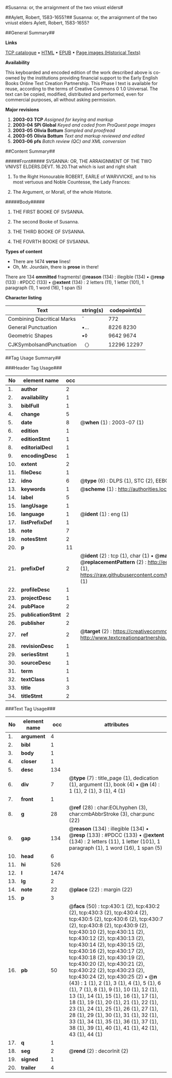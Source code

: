 #Susanna: or, the arraignment of the two vniust elders#

##Aylett, Robert, 1583-1655?##
Susanna: or, the arraignment of the two vniust elders
Aylett, Robert, 1583-1655?

##General Summary##

**Links**

[TCP catalogue](http://www.ota.ox.ac.uk/tcp/)  • 
[HTML](http://tei.it.ox.ac.uk/tcp/Texts-HTML/free/A00/A00034.html)  • 
[EPUB](http://tei.it.ox.ac.uk/tcp/Texts-EPUB/free/A00/A00034.epub) • 
[Page images (Historical Texts)](https://data.historicaltexts.jisc.ac.uk/view?pubId=eebo-99836174e&pageId=eebo-99836174e-430-1)

**Availability**

This keyboarded and encoded edition of the
	       work described above is co-owned by the institutions
	       providing financial support to the Early English Books
	       Online Text Creation Partnership. This Phase I text is
	       available for reuse, according to the terms of Creative
	       Commons 0 1.0 Universal. The text can be copied,
	       modified, distributed and performed, even for
	       commercial purposes, all without asking permission.

**Major revisions**

1. __2003-03__ __TCP__ *Assigned for keying and markup*
1. __2003-04__ __SPi Global__ *Keyed and coded from ProQuest page images*
1. __2003-05__ __Olivia Bottum__ *Sampled and proofread*
1. __2003-05__ __Olivia Bottum__ *Text and markup reviewed and edited*
1. __2003-06__ __pfs__ *Batch review (QC) and XML conversion*

##Content Summary##

#####Front#####
SVSANNA: OR, THE ARRAIGNMENT OF THE TWO VNIVST ELDERS.DEVT. 16.20.That which is iust and right shalt
1. To the Right Honourable ROBERT, EARLE of WARVVICKE, and to his most vertuous and Noble Countesse, the Lady Frances:

1. The Argument, or Morall, of the whole Historie.

#####Body#####

1. THE FIRST BOOKE OF SVSANNA.

1. The second Booke of Susanna.

1. THE THIRD BOOKE OF SVSANNA.

1. THE FOVRTH BOOKE OF SVSANNA.

**Types of content**

  * There are 1474 **verse** lines!
  * Oh, Mr. Jourdain, there is **prose** in there!

There are 134 **ommitted** fragments! 
 @__reason__ (134) : illegible (134)  •  @__resp__ (133) : #PDCC (133)  •  @__extent__ (134) : 2 letters (11), 1 letter (101), 1 paragraph (1), 1 word (16), 1 span (5)

**Character listing**


|Text|string(s)|codepoint(s)|
|---|---|---|
|Combining             Diacritical Marks|̄|772|
|General Punctuation|•…|8226 8230|
|Geometric Shapes|▪◊|9642 9674|
|CJKSymbolsandPunctuation|〈〉|12296 12297|

##Tag Usage Summary##

###Header Tag Usage###

|No|element name|occ|attributes|
|---|---|---|---|
|1.|__author__|2||
|2.|__availability__|1||
|3.|__biblFull__|1||
|4.|__change__|5||
|5.|__date__|8| @__when__ (1) : 2003-07 (1)|
|6.|__edition__|1||
|7.|__editionStmt__|1||
|8.|__editorialDecl__|1||
|9.|__encodingDesc__|1||
|10.|__extent__|2||
|11.|__fileDesc__|1||
|12.|__idno__|6| @__type__ (6) : DLPS (1), STC (2), EEBO-CITATION (1), PROQUEST (1), VID (1)|
|13.|__keywords__|1| @__scheme__ (1) : http://authorities.loc.gov/ (1)|
|14.|__label__|5||
|15.|__langUsage__|1||
|16.|__language__|1| @__ident__ (1) : eng (1)|
|17.|__listPrefixDef__|1||
|18.|__note__|7||
|19.|__notesStmt__|2||
|20.|__p__|11||
|21.|__prefixDef__|2| @__ident__ (2) : tcp (1), char (1)  •  @__matchPattern__ (2) : ([0-9\-]+):([0-9IVX]+) (1), (.+) (1)  •  @__replacementPattern__ (2) : http://eebo.chadwyck.com/downloadtiff?vid=$1&page=$2 (1), https://raw.githubusercontent.com/textcreationpartnership/Texts/master/tcpchars.xml#$1 (1)|
|22.|__profileDesc__|1||
|23.|__projectDesc__|1||
|24.|__pubPlace__|2||
|25.|__publicationStmt__|2||
|26.|__publisher__|2||
|27.|__ref__|2| @__target__ (2) : https://creativecommons.org/publicdomain/zero/1.0/ (1), http://www.textcreationpartnership.org/docs/. (1)|
|28.|__revisionDesc__|1||
|29.|__seriesStmt__|1||
|30.|__sourceDesc__|1||
|31.|__term__|1||
|32.|__textClass__|1||
|33.|__title__|3||
|34.|__titleStmt__|2||


###Text Tag Usage###

|No|element name|occ|attributes|
|---|---|---|---|
|1.|__argument__|4||
|2.|__bibl__|1||
|3.|__body__|1||
|4.|__closer__|1||
|5.|__desc__|134||
|6.|__div__|7| @__type__ (7) : title_page (1), dedication (1), argument (1), book (4)  •  @__n__ (4) : 1 (1), 2 (1), 3 (1), 4 (1)|
|7.|__front__|1||
|8.|__g__|28| @__ref__ (28) : char:EOLhyphen (3), char:cmbAbbrStroke (3), char:punc (22)|
|9.|__gap__|134| @__reason__ (134) : illegible (134)  •  @__resp__ (133) : #PDCC (133)  •  @__extent__ (134) : 2 letters (11), 1 letter (101), 1 paragraph (1), 1 word (16), 1 span (5)|
|10.|__head__|6||
|11.|__hi__|526||
|12.|__l__|1474||
|13.|__lg__|2||
|14.|__note__|22| @__place__ (22) : margin (22)|
|15.|__p__|3||
|16.|__pb__|50| @__facs__ (50) : tcp:430:1 (2), tcp:430:2 (2), tcp:430:3 (2), tcp:430:4 (2), tcp:430:5 (2), tcp:430:6 (2), tcp:430:7 (2), tcp:430:8 (2), tcp:430:9 (2), tcp:430:10 (2), tcp:430:11 (2), tcp:430:12 (2), tcp:430:13 (2), tcp:430:14 (2), tcp:430:15 (2), tcp:430:16 (2), tcp:430:17 (2), tcp:430:18 (2), tcp:430:19 (2), tcp:430:20 (2), tcp:430:21 (2), tcp:430:22 (2), tcp:430:23 (2), tcp:430:24 (2), tcp:430:25 (2)  •  @__n__ (43) : 1 (1), 2 (1), 3 (1), 4 (1), 5 (1), 6 (1), 7 (1), 8 (1), 9 (1), 10 (1), 12 (1), 13 (1), 14 (1), 15 (1), 16 (1), 17 (1), 18 (1), 19 (1), 20 (1), 21 (1), 22 (1), 23 (1), 24 (1), 25 (1), 26 (1), 27 (1), 28 (1), 29 (1), 30 (1), 31 (1), 32 (1), 33 (1), 34 (1), 35 (1), 36 (1), 37 (1), 38 (1), 39 (1), 40 (1), 41 (1), 42 (1), 43 (1), 44 (1)|
|17.|__q__|1||
|18.|__seg__|2| @__rend__ (2) : decorInit (2)|
|19.|__signed__|1||
|20.|__trailer__|4||
